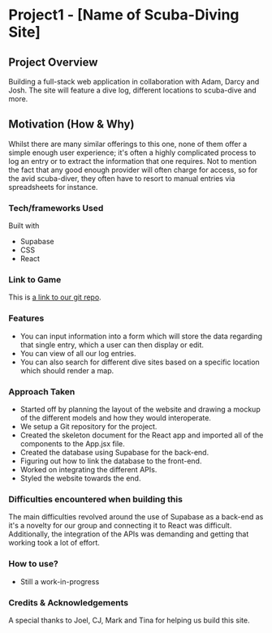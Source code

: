 # Project1 - [Name of Scuba-Diving Site]

## Project Overview

Building a full-stack web application in collaboration with Adam, Darcy and Josh. The site will feature a dive log, different locations to scuba-dive and more. 

## Motivation (How & Why)

Whilst there are many similar offerings to this one, none of them offer a simple enough user experience; it's often a highly complicated process to log an entry or to extract the information that one requires. Not to mention the fact that any good enough provider will often charge for access, so for the avid scuba-diver, they often have to resort to manual entries via spreadsheets for instance. 

### Tech/frameworks Used

Built with 

* Supabase
* CSS
* React

### Link to Game

This is [a link to our git repo](https://github.com/darcyhmansfield/scuba-dive-log).

### Features

* You can input information into a form which will store the data regarding that single entry, which a user can then display or edit.  
* You can view of all our log entries. 
* You can also search for different dive sites based on a specific location which should render a map. 

### Approach Taken

* Started off by planning the layout of the website and drawing a mockup of the different models and how they would interoperate. 
* We setup a Git repository for the project. 
* Created the skeleton document for the React app and imported all of the components to the App.jsx file.
* Created the database using Supabase for the back-end.
* Figuring out how to link the database to the front-end. 
* Worked on integrating the different APIs.
* Styled the website towards the end.


### Difficulties encountered when building this

The main difficulties revolved around the use of Supabase as a back-end as it's a novelty for our group and connecting it to React was difficult. Additionally, the integration of the APIs was demanding and getting that working took a lot of effort. 


### How to use?

* Still a work-in-progress

### Credits & Acknowledgements 

A special thanks to Joel, CJ, Mark and Tina for helping us build this site. 